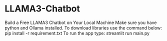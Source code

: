 # LLAMA3-Chatbot
Build a Free LLAMA3 Chatbot on Your Local Machine
Make sure you have python and Ollama installed. 
To download libraries use the command below:
pip install -r requirement.txt
To run the app type: 
streamlit run main.py 
